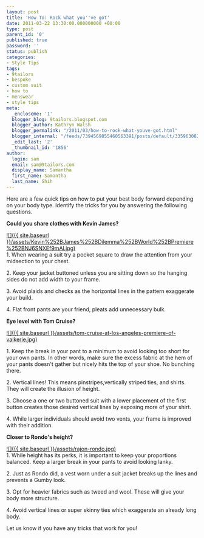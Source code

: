 ```yaml
---
layout: post
title: 'How To: Rock what you''ve got'
date: 2011-03-22 13:30:00.000000000 +00:00
type: post
parent_id: '0'
published: true
password: ''
status: publish
categories:
- Style Tips
tags:
- 9tailors
- bespoke
- custom suit
- how to
- menswear
- style tips
meta:
  _encloseme: '1'
  blogger_blog: 9tailors.blogspot.com
  blogger_author: Kathryn Walsh
  blogger_permalink: "/2011/03/how-to-rock-what-youve-got.html"
  blogger_internal: "/feeds/7394569855460563391/posts/default/3359630823661900663"
  _edit_last: '2'
  _thumbnail_id: '1856'
author:
  login: sam
  email: sam@9tailors.com
  display_name: Samantha
  first_name: Samantha
  last_name: Shih
---
```

Here are a few quick tips on how to put your best body forward depending on your body type. Identify the tricks for you by answering the following questions.

**Could you share clothes with Kevin James?**

[![]({{ site.baseurl }}/assets/Kevin%252BJames%252BDilemma%252BWorld%252BPremiere%252BNJ6SNXEf9mAl.jpg)](http://3.bp.blogspot.com/-ubB_CeYCPeM/TYgbRT-_bwI/AAAAAAAAAIY/gl9RTZUc6Rw/s1600/Kevin%252BJames%252BDilemma%252BWorld%252BPremiere%252BNJ6SNXEf9mAl.jpg)  
1\. When wearing a suit try a pocket square to draw the attention from your midsection to your chest.

2\. Keep your jacket buttoned unless you are sitting down so the hanging sides do not add width to your frame.

3\. Avoid plaids and checks as the horizontal lines in the pattern exaggerate your build.

4\. Flat front pants are your friend, pleats add unnecessary bulk.

**Eye level with Tom Cruise?**

[![]({{ site.baseurl }}/assets/tom-cruise-at-los-angeles-premiere-of-valkerie.jpg)](http://3.bp.blogspot.com/-IezW0F1gM3o/TYga5xMJIFI/AAAAAAAAAIQ/utLn8nfAxVs/s1600/tom-cruise-at-los-angeles-premiere-of-valkerie.jpg)

1\. Keep the break in your pant to a minimum to avoid looking too short for your own pants. In other words, make sure the excess fabric at the hem of your pants doesn't gather but nicely hits the top of your shoe. No bunching there.

2\. Vertical lines! This means pinstripes,vertically striped ties, and shirts. They will create the illusion of height.

3\. Choose a one or two buttoned suit with a lower placement of the first button creates those desired vertical lines by exposing more of your shirt.

4\. While larger individuals should avoid two vents, your frame is improved with their addition.

**Closer to Rondo's height?**

[![]({{ site.baseurl }}/assets/rajon-rondo.jpg)](http://4.bp.blogspot.com/-Bd3JP-edo8c/TYgbb-fCeYI/AAAAAAAAAIg/dtbTQO75fjU/s1600/rajon-rondo.jpg)  
1\. While height has its perks, it is important to keep your proportions balanced. Keep a larger break in your pants to avoid looking lanky.

2\. Just as Rondo did, a vest worn under a suit jacket breaks up the lines and prevents a Gumby look.

3\. Opt for heavier fabrics such as tweed and wool. These will give your body more structure.

4\. Avoid vertical lines or super skinny ties which exaggerate an already long body.

Let us know if you have any tricks that work for you!